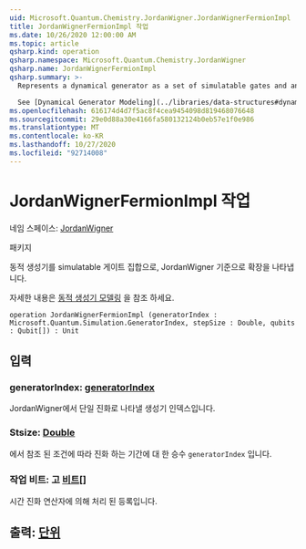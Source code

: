 ```yaml
---
uid: Microsoft.Quantum.Chemistry.JordanWigner.JordanWignerFermionImpl
title: JordanWignerFermionImpl 작업
ms.date: 10/26/2020 12:00:00 AM
ms.topic: article
qsharp.kind: operation
qsharp.namespace: Microsoft.Quantum.Chemistry.JordanWigner
qsharp.name: JordanWignerFermionImpl
qsharp.summary: >-
  Represents a dynamical generator as a set of simulatable gates and an expansion in the JordanWigner basis.

  See [Dynamical Generator Modeling](../libraries/data-structures#dynamical-generator-modeling) for more details.
ms.openlocfilehash: 616174d4d7f5ac8f4cea9454098d819468076648
ms.sourcegitcommit: 29e0d88a30e4166fa580132124b0eb57e1f0e986
ms.translationtype: MT
ms.contentlocale: ko-KR
ms.lasthandoff: 10/27/2020
ms.locfileid: "92714008"
---
```

# <a name="jordanwignerfermionimpl-operation"></a>JordanWignerFermionImpl 작업

네임 스페이스: [JordanWigner](xref:Microsoft.Quantum.Chemistry.JordanWigner)

패키지 [](https://nuget.org/packages/)


동적 생성기를 simulatable 게이트 집합으로, JordanWigner 기준으로 확장을 나타냅니다.

자세한 내용은 [동적 생성기 모델링](../libraries/data-structures#dynamical-generator-modeling) 을 참조 하세요.

```qsharp
operation JordanWignerFermionImpl (generatorIndex : Microsoft.Quantum.Simulation.GeneratorIndex, stepSize : Double, qubits : Qubit[]) : Unit
```


## <a name="input"></a>입력

### <a name="generatorindex--generatorindex"></a>generatorIndex: [generatorIndex](xref:Microsoft.Quantum.Simulation.GeneratorIndex)

JordanWigner에서 단일 진화로 나타낼 생성기 인덱스입니다.


### <a name="stepsize--double"></a>Stsize: [Double](xref:microsoft.quantum.lang-ref.double)

에서 참조 된 조건에 따라 진화 하는 기간에 대 한 승수 `generatorIndex` 입니다.


### <a name="qubits--qubit"></a>작업 비트: 고 [비트](xref:microsoft.quantum.lang-ref.qubit)[]

시간 진화 연산자에 의해 처리 된 등록입니다.



## <a name="output--unit"></a>출력: [단위](xref:microsoft.quantum.lang-ref.unit)

